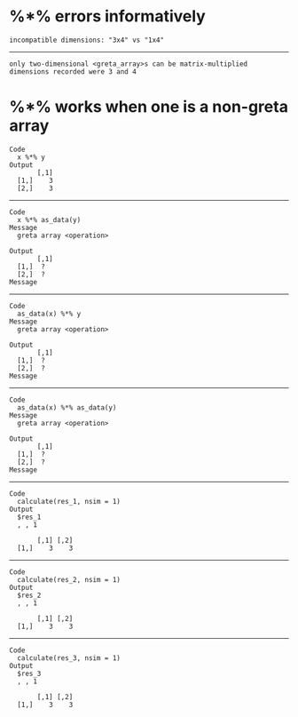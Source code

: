 # %*% errors informatively

    incompatible dimensions: "3x4" vs "1x4"

---

    only two-dimensional <greta_array>s can be matrix-multiplied
    dimensions recorded were 3 and 4

# %*% works when one is a non-greta array

    Code
      x %*% y
    Output
           [,1]
      [1,]    3
      [2,]    3

---

    Code
      x %*% as_data(y)
    Message
      greta array <operation>
      
    Output
           [,1]
      [1,]  ?  
      [2,]  ?  
    Message
      

---

    Code
      as_data(x) %*% y
    Message
      greta array <operation>
      
    Output
           [,1]
      [1,]  ?  
      [2,]  ?  
    Message
      

---

    Code
      as_data(x) %*% as_data(y)
    Message
      greta array <operation>
      
    Output
           [,1]
      [1,]  ?  
      [2,]  ?  
    Message
      

---

    Code
      calculate(res_1, nsim = 1)
    Output
      $res_1
      , , 1
      
           [,1] [,2]
      [1,]    3    3
      
      

---

    Code
      calculate(res_2, nsim = 1)
    Output
      $res_2
      , , 1
      
           [,1] [,2]
      [1,]    3    3
      
      

---

    Code
      calculate(res_3, nsim = 1)
    Output
      $res_3
      , , 1
      
           [,1] [,2]
      [1,]    3    3
      
      

